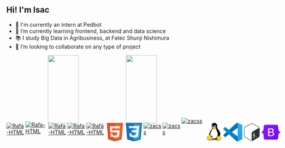 ## Hi! I'm Isac
- 🔭 I'm currently an intern at Pedbot
- 🌱 I’m currently learning frontend, backend and data science
- 📚 I study Big Data in Agribusiness, at Fatec Shunji Nishimura
- 👯 I’m looking to collaborate on any type of project
<div align="center">
  <a href="https://github.com/Isac999">
  <img height="180em" width="40%" src="https://github-readme-stats.vercel.app/api?username=Isac999&show_icons=true&theme=midnight-purple&include_all_commits=true&count_private=true"/>
     <img height="180em" width="40%" src="https://github-readme-stats.vercel.app/api/top-langs/?username=Isac999&layout=compact&langs_count=7&theme=midnight-purple"/>
</div>
      <div>
  <div id="myDivzinha" style="display: flex; justify-content: space-between; align-items: center; height: 40px;">
      <img align="center" alt="Rafa-HTML" height="50" width="50" src="https://cdn.jsdelivr.net/gh/devicons/devicon/icons/python/python-original.svg" />
      <img align="center" alt="Rafa-HTML" height="55" width="60"  src="https://cdn.jsdelivr.net/gh/devicons/devicon/icons/php/php-plain.svg"/>
      <img align="center" alt="Rafa-HTML" height="50" width="50" src="https://cdn.jsdelivr.net/gh/devicons/devicon/icons/javascript/javascript-original.svg" />
      <img align="center" alt="Rafa-HTML" height="50" width="50" src="https://cdn.jsdelivr.net/gh/devicons/devicon/icons/laravel/laravel-plain-wordmark.svg"    />
      <img align="center" alt="Rafa-HTML" height="50" width="50" src="https://cdn.jsdelivr.net/gh/devicons/devicon/icons/vuejs/vuejs-original.svg" />
      <img align="center" alt="Rafa-HTML" height="50" width="50" src="https://raw.githubusercontent.com/devicons/devicon/master/icons/html5/html5-original.svg">
      <img align="center" alt="zacss" height="50" width="60" src="https://raw.githubusercontent.com/devicons/devicon/master/icons/css3/css3-original.svg">
      <img align="center" alt="zacss" height="50" width="50" 
      src="https://cdn.jsdelivr.net/gh/devicons/devicon/icons/mysql/mysql-original.svg" />
      <img align="center" alt="zacss" height="50" width="50"  
      src="https://cdn.jsdelivr.net/gh/devicons/devicon/icons/git/git-original.svg" />
      <img align="center" alt="zacss" height="75" width="60"  
      src="https://cdn.jsdelivr.net/gh/devicons/devicon/icons/docker/docker-original.svg" />
      <img align="center" alt="zacss" height="50" width="50"  
      src="https://github.com/devicons/devicon/blob/master/icons/linux/linux-original.svg" />
      <img align="center" alt="zacss" height="50" width="50"  
      src="https://github.com/devicons/devicon/blob/master/icons/vscode/vscode-original.svg"/>
      <img align="center" alt="zacss" height="50" width="50"  
      src="https://github.com/devicons/devicon/blob/master/icons/bash/bash-original.svg"/>
      <img align="center" alt="zacss" height="50" width="50"  
      src="https://github.com/devicons/devicon/blob/master/icons/bootstrap/bootstrap-original.svg"/>
  </div>
        </div>
<!--
  ![Snake animation](https://github.com/isac999/isac999/blob/output/github-contribution-grid-snake.svg)
-->
